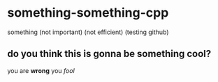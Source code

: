 # something-something-cpp
something (not important) (not efficient) (testing github)
## do you think this is gonna be something cool?
you are __wrong__ you *fool*
